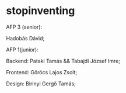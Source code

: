 # stopinventing
AFP 3 (senior):

Hadobás Dávid;

AFP 1(junior):

Backend: Pataki Tamás && Tabajdi József Imre;

Frontend: Göröcs Lajos Zsolt;

Design: Birinyi Gergő Tamás;
